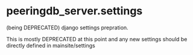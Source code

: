 # peeringdb_server.settings

(being DEPRECATED) django settings prepration.

This is mostly DEPRECATED at this point and any new settings should be directly
defined in mainsite/settings
